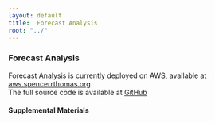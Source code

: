 ```yaml
---
layout: default
title:  Forecast Analysis
root: "../"
---
```


### Forecast Analysis

Forecast Analysis is currently deployed on AWS, available at [aws.spencerrthomas.org](http://aws.spencerrthomas.org/forecast/ "aws.spencerrthomas.org")  
The full source code is available at [GitHub](https://github.com/srt4/forecast-analysis "GitHub")

#### Supplemental Materials
